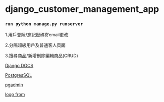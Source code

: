 # django_customer_management_app

### `run python manage.py runserver`

1.用戶登陸/忘記密碼寄email更改

2.分隔超級用戶及普通客人頁面

3.搜尋商品/新增刪除編輯商品(CRUD)


[Django DOCS](https://docs.djangoproject.com/zh-hans/3.1/)

[PostgresSQL](https://www.postgresql.org/)

[pgadmin](https://www.pgadmin.org/)

[logo from](https://www.flaticon.com/free-icon/slack_2111615?term=logo&page=1&position=41&page=1&position=41&related_id=2111615&origin=style)
